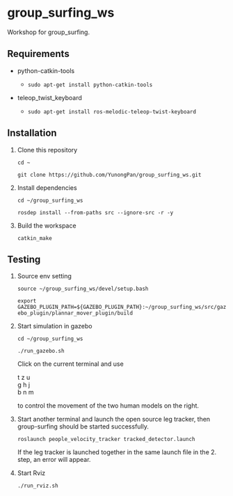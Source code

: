 # group_surfing_ws
Workshop for group_surfing.

## Requirements
- python-catkin-tools
  - `sudo apt-get install python-catkin-tools`  
    
- teleop_twist_keyboard
  - `sudo apt-get install ros-melodic-teleop-twist-keyboard`

## Installation
1. Clone this repository  
  
	`cd ~`  
  
	`git clone https://github.com/YunongPan/group_surfing_ws.git`  
  
2. Install dependencies  
  
	`cd ~/group_surfing_ws`  
  
	`rosdep install --from-paths src --ignore-src -r -y`  
  
3. Build the workspace  
  
	`catkin_make`  

## Testing
1. Source env setting  
  
	`source ~/group_surfing_ws/devel/setup.bash`  
  
	`export GAZEBO_PLUGIN_PATH=${GAZEBO_PLUGIN_PATH}:~/group_surfing_ws/src/gazebo_plugin/plannar_mover_plugin/build`  
   
2. Start simulation in gazebo  
  
	`cd ~/group_surfing_ws`  
  
	`./run_gazebo.sh`  
  
	Click on the current terminal and use  
  
	t	z	u  
	g	h	j  
	b	n	m  
  
	to control the movement of the two human models on the right.  
  
3. Start another terminal and launch the open source leg tracker, then group-surfing should be started successfully.
  
	`roslaunch people_velocity_tracker tracked_detector.launch`  
  
	If the leg tracker is launched together in the same launch file in the 2. step, an error will appear.  
  
3. Start Rviz  
  
	`./run_rviz.sh`
